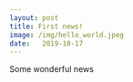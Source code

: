```yaml
---
layout: post
title: First news!
image: /img/hello_world.jpeg
date:   2019-10-17
---
```


Some wonderful news